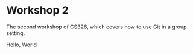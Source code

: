 # Workshop 2

The second workshop of CS326, which covers how to use Git in a group setting.

Hello, World
